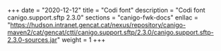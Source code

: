 +++
date        = "2020-12-12"
title       = "Codi font"
description = "Codi font canigo.support.sftp 2.3.0"
sections    = "canigo-fwk-docs"
enllac		= "https://hudson.intranet.gencat.cat/nexus/repository/canigo-maven2/cat/gencat/ctti/canigo.support.sftp/2.3.0/canigo.support.sftp-2.3.0-sources.jar"
weight		= 1
+++

